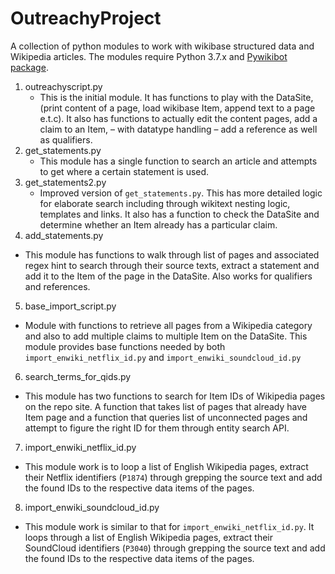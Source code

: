 # OutreachyProject
A collection of python modules to work with wikibase structured data and Wikipedia articles. The modules require Python 3.7.x and [Pywikibot package](https://github.com/wikimedia/pywikibot).

1. outreachyscript.py
   - This is the initial module. It has functions to play with the DataSite, (print content of a page, load wikibase Item, append text to a page e.t.c). It also has functions to actually edit the content pages, add a claim to an
   Item, – with datatype handling – add a reference as well as qualifiers.
2. get_statements.py
   - This module has a single function to search an article and attempts to get where a certain statement is used.
3. get_statements2.py
   - Improved version of `get_statements.py`. This has more detailed logic for elaborate search including through wikitext
 nesting logic, templates and links. It also has a function to check the DataSite and determine whether an Item already has a particular claim.
3. add_statements.py
 - This module has functions to walk through list of pages and associated regex hint to search through their source texts, extract a statement and add it to the Item of the page in the DataSite. Also works for qualifiers and references.
5. base\_import\_script.py
  - Module with functions to retrieve all pages from a Wikipedia category and also to add multiple claims to multiple Item on the DataSite. This module provides base functions needed by both `import_enwiki_netflix_id.py` and `import_enwiki_soundcloud_id.py`
6. search\_terms\_for\_qids.py
 - This module has two functions to search for Item IDs of Wikipedia pages on the repo site. A function that takes list of pages that already have Item page and a function that queries list of unconnected pages and attempt to figure the right ID for them through entity search API.
7. import\_enwiki\_netflix\_id.py
 - This module work is to loop a list of  English Wikipedia pages, extract their Netflix identifiers (`P1874`) through grepping the source text and add the found IDs to the respective data items of the pages.
8. import\_enwiki\_soundcloud\_id.py
 - This module work is similar to that for `import_enwiki_netflix_id.py`. It loops through a list of  English Wikipedia pages, extract their SoundCloud identifiers (`P3040`) through grepping the source text and add the found IDs to the respective data items of the pages.
